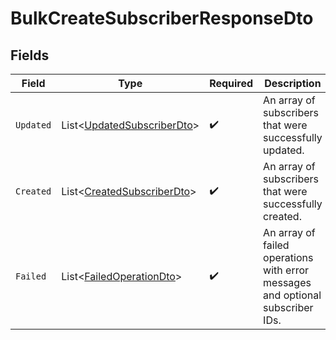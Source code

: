 # BulkCreateSubscriberResponseDto


## Fields

| Field                                                                          | Type                                                                           | Required                                                                       | Description                                                                    |
| ------------------------------------------------------------------------------ | ------------------------------------------------------------------------------ | ------------------------------------------------------------------------------ | ------------------------------------------------------------------------------ |
| `Updated`                                                                      | List<[UpdatedSubscriberDto](../../Models/Components/UpdatedSubscriberDto.md)>  | :heavy_check_mark:                                                             | An array of subscribers that were successfully updated.                        |
| `Created`                                                                      | List<[CreatedSubscriberDto](../../Models/Components/CreatedSubscriberDto.md)>  | :heavy_check_mark:                                                             | An array of subscribers that were successfully created.                        |
| `Failed`                                                                       | List<[FailedOperationDto](../../Models/Components/FailedOperationDto.md)>      | :heavy_check_mark:                                                             | An array of failed operations with error messages and optional subscriber IDs. |